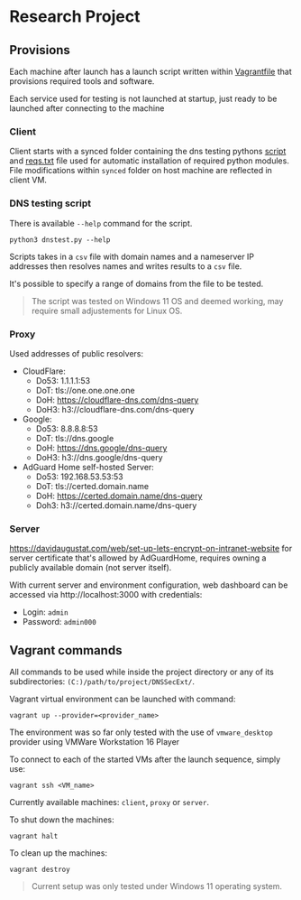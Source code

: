 # Research Project

## Provisions
Each machine after launch has a launch script written within [Vagrantfile](./Vagrantfile) that provisions required tools and software.

Each service used for testing is not launched at startup, just ready to be launched after connecting to the machine

### Client
Client starts with a synced folder containing the dns testing pythons [script](./client/synced/dnstest.py) and [reqs.txt](./client/synced/reqs.txt) file used for automatic installation of required python modules. File modifications within `synced` folder on host machine are reflected in client VM.

### DNS testing script
There is available `--help` command for the script.
```
python3 dnstest.py --help
```
Scripts takes in a `csv` file with domain names and a nameserver IP addresses then resolves names and writes results to a `csv` file.

It's possible to specify a range of domains from the file to be tested.

> The script was tested on Windows 11 OS and deemed working, may require small adjustements for Linux OS.

### Proxy

Used addresses of public resolvers:
* CloudFlare:
    * Do53: 1.1.1.1:53
    * DoT: tls://one.one.one.one
    * DoH: https://cloudflare-dns.com/dns-query
    * DoH3: h3://cloudflare-dns.com/dns-query
* Google:
    * Do53: 8.8.8.8:53
    * DoT: tls://dns.google
    * DoH: https://dns.google/dns-query
    * DoH3: h3://dns.google/dns-query
* AdGuard Home self-hosted Server:
    * Do53: 192.168.53.53:53
    * DoT: tls://certed.domain.name
    * DoH: https://certed.domain.name/dns-query
    * Doh3: h3://certed.domain.name/dns-query

### Server

https://davidaugustat.com/web/set-up-lets-encrypt-on-intranet-website for server certificate that's allowed by AdGuardHome, requires owning a publicly available domain (not server itself).

With current server and environment configuration, web dashboard can be accessed via http://localhost:3000 with credentials:
* Login: `admin`
* Password: `admin000`

## Vagrant commands
All commands to be used while inside the project directory or any of its subdirectories: `(C:)/path/to/project/DNSSecExt/`.

Vagrant virtual environment can be launched with command:
```
vagrant up --provider=<provider_name>
```
The environment was so far only tested with the use of `vmware_desktop` provider using VMWare Workstation 16 Player

To connect to each of the started VMs after the launch sequence, simply use:
```
vagrant ssh <VM_name>
```
Currently available machines: `client`, `proxy` or `server`.

To shut down the machines:
```
vagrant halt
```

To clean up the machines:
```
vagrant destroy
```

> Current setup was only tested under Windows 11 operating system.
